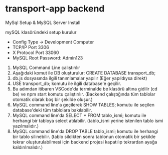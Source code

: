 # transport-app backend
MySql Setup & MySQL Server Install

mySQL klasöründeki setup kurulur
- Config Type -> Development Computer
- TCP/IP Port 3306
- X Protocol Port 33060
- MySQL Root Password: Admin123

1) MySQL Command Line çalıştırılır
2) Aşağıdaki komut ile DB oluşturulur:
   CREATE DATABASE transport_db;
3) db.js dosyasında ilgili tanımlamalar yapılır (Eğer yapıldıysa direkt)
4) USE transport_db; komutu ile ilgili database'e geçilir. 
5) Bu adımdan itibaren VSCode'da terminalde be klasörü altına gidilir  (cd be) ve npm start komutu çalıştırılır. (Backend çalıştığında tüm tablolar otomatik olarak boş bir şekilde oluşur.)
5) MySQL command line'a geçilerek SHOW TABLES; komutu ile seçilen database'deki tüm tablolara bakılabilir. 
6) MySQL command line'da SELECT * FROM tablo_ismi; komutu ile herhangi bir tabloya select atılabilir. (tablo_ismi yerine  istenilen tablo ismi yazılmalıdır.)
7) MySQL command line'da DROP TABLE tablo_ismi; komutu ile herhangi bir tablo silinebilir. (tablo sildikten sonra tablonun otomatik bir şekilde tekrar oluşturulabilmesi için  backend projesi kapatılıp tekrardan ayağa kaldırılmalıdır.)





